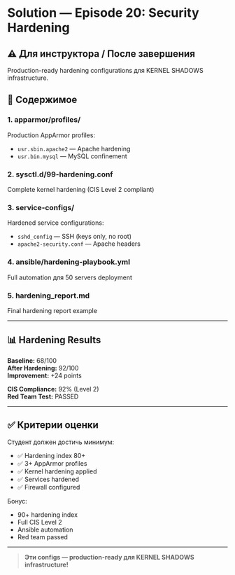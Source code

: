 # Solution — Episode 20: Security Hardening

## ⚠️ Для инструктора / После завершения

Production-ready hardening configurations для KERNEL SHADOWS infrastructure.

## 📁 Содержимое

### 1. apparmor/profiles/
Production AppArmor profiles:
- `usr.sbin.apache2` — Apache hardening
- `usr.bin.mysql` — MySQL confinement

### 2. sysctl.d/99-hardening.conf
Complete kernel hardening (CIS Level 2 compliant)

### 3. service-configs/
Hardened service configurations:
- `sshd_config` — SSH (keys only, no root)
- `apache2-security.conf` — Apache headers

### 4. ansible/hardening-playbook.yml
Full automation для 50 servers deployment

### 5. hardening_report.md
Final hardening report example

---

## 📊 Hardening Results

**Baseline:** 68/100  
**After Hardening:** 92/100  
**Improvement:** +24 points

**CIS Compliance:** 92% (Level 2)  
**Red Team Test:** PASSED

---

## ✅ Критерии оценки

Студент должен достичь минимум:
- ✅ Hardening index 80+
- ✅ 3+ AppArmor profiles
- ✅ Kernel hardening applied
- ✅ Services hardened
- ✅ Firewall configured

Бонус:
- 90+ hardening index
- Full CIS Level 2
- Ansible automation
- Red team passed

---

> **Эти configs — production-ready для KERNEL SHADOWS infrastructure!**
